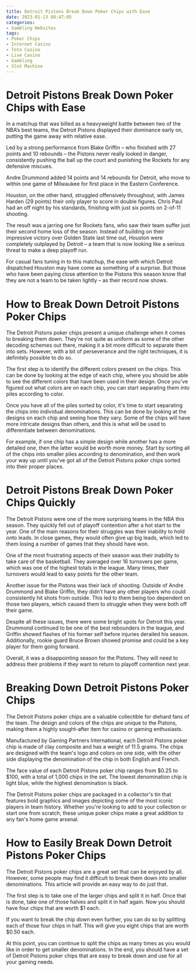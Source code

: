 ```yaml
---
title: Detroit Pistons Break Down Poker Chips with Ease 
date: 2023-01-13 08:47:05
categories:
- Gambling Websites
tags:
- Poker Chips
- Internet Casino
- Toto Casino
- Live Casino
- Gambling
- Slot Machine
---
```



#  Detroit Pistons Break Down Poker Chips with Ease 

In a matchup that was billed as a heavyweight battle between two of the NBA’s best teams, the Detroit Pistons displayed their dominance early on, putting the game away with relative ease.

Led by a strong performance from Blake Griffin – who finished with 27 points and 10 rebounds – the Pistons never really looked in danger, consistently pushing the ball up the court and punishing the Rockets for any defensive miscues.

Andre Drummond added 14 points and 14 rebounds for Detroit, who move to within one game of Milwaukee for first place in the Eastern Conference.

Houston, on the other hand, struggled offensively throughout, with James Harden (29 points) their only player to score in double figures. Chris Paul had an off night by his standards, finishing with just six points on 2-of-11 shooting.

The result was a jarring one for Rockets fans, who saw their team suffer just their second home loss of the season. Instead of building on their impressive victory over Golden State last time out, Houston were completely outplayed by Detroit – a team that is now looking like a serious threat to make a deep playoff run.

For casual fans tuning in to this matchup, the ease with which Detroit dispatched Houston may have come as something of a surprise. But those who have been paying close attention to the Pistons this season know that they are not a team to be taken lightly – as their record now shows.

#  How to Break Down Detroit Pistons Poker Chips 

The Detroit Pistons poker chips present a unique challenge when it comes to breaking them down. They're not quite as uniform as some of the other decoding schemes out there, making it a bit more difficult to separate them into sets. However, with a bit of perseverance and the right techniques, it is definitely possible to do so.

The first step is to identify the different colors present on the chips. This can be done by looking at the edge of each chip, where you should be able to see the different colors that have been used in their design. Once you've figured out what colors are on each chip, you can start separating them into piles according to color.

Once you have all of the piles sorted by color, it's time to start separating the chips into individual denominations. This can be done by looking at the designs on each chip and seeing how they vary. Some of the chips will have more intricate designs than others, and this is what will be used to differentiate between denominations.

For example, if one chip has a simple design while another has a more detailed one, then the latter would be worth more money. Start by sorting all of the chips into smaller piles according to denomination, and then work your way up until you've got all of the Detroit Pistons poker chips sorted into their proper places.

#  Detroit Pistons Break Down Poker Chips Quickly 

The Detroit Pistons were one of the more surprising teams in the NBA this season. They quickly fell out of playoff contention after a hot start to the year. One of the main reasons for their struggles was their inability to hold onto leads. In close games, they would often give up big leads, which led to them losing a number of games that they should have won. 

One of the most frustrating aspects of their season was their inability to take care of the basketball. They averaged over 16 turnovers per game, which was one of the highest totals in the league. Many times, their turnovers would lead to easy points for the other team.

Another issue for the Pistons was their lack of shooting. Outside of Andre Drummond and Blake Griffin, they didn’t have any other players who could consistently hit shots from outside. This led to them being too dependent on those two players, which caused them to struggle when they were both off their game.

Despite all these issues, there were some bright spots for Detroit this year. Drummond continued to be one of the best rebounders in the league, and Griffin showed flashes of his former self before injuries derailed his season. Additionally, rookie guard Bruce Brown showed promise and could be a key player for them going forward. 

Overall, it was a disappointing season for the Pistons. They will need to address their problems if they want to return to playoff contention next year.

#  Breaking Down Detroit Pistons Poker Chips 

The Detroit Pistons poker chips are a valuable collectible for diehard fans of the team. The design and colors of the chips are unique to the Pistons, making them a highly sought-after item for casino or gaming enthusiasts.

Manufactured by Gaming Partners International, each Detroit Pistons poker chip is made of clay composite and has a weight of 11.5 grams. The chips are designed with the team's logo and colors on one side, with the other side displaying the denomination of the chip in both English and French.

The face value of each Detroit Pistons poker chip ranges from $0.25 to $100, with a total of 1,000 chips in the set. The lowest denomination chip is light blue, while the highest denomination is black. 

The Detroit Pistons poker chips are packaged in a collector's tin that features bold graphics and images depicting some of the most iconic players in team history. Whether you're looking to add to your collection or start one from scratch, these unique poker chips make a great addition to any fan's home game arsenal.

#  How to Easily Break Down Detroit Pistons Poker Chips

The Detroit Pistons poker chips are a great set that can be enjoyed by all. However, some people may find it difficult to break them down into smaller denominations. This article will provide an easy way to do just that.

The first step is to take one of the larger chips and split it in half. Once that is done, take one of those halves and split it in half again. Now you should have four chips that are worth $1 each.

If you want to break the chip down even further, you can do so by splitting each of those four chips in half. This will give you eight chips that are worth $0.50 each.

At this point, you can continue to split the chips as many times as you would like in order to get smaller denominations. In the end, you should have a set of Detroit Pistons poker chips that are easy to break down and use for all your gaming needs.